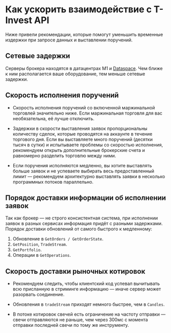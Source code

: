 
# Как ускорить взаимодействие с T-Invest API

Ниже привели рекомендации, которые помогут уменьшить временные издержки при запросе данных и выставлении поручений.

## Сетевые задержки

Серверы брокера находятся в датацентрах M1 и [Dataspace](https://www.dataspace.ru). Чем ближе к ним располагается ваше оборудование, тем меньше сетевые задержки.

## Скорость исполнения поручений

- Скорость исполнения поручений со включенной маржинальной торговлей значительно ниже. Если маржинальная торговля для вас необязательна, её лучше отключить.

- Задержки в скорости выставления заявок пропорциональны количеству сделок, которые проводятся на аккаунте в течение торгового дня. Если вы выставляете много поручений (десятки тысяч в сутки) и испытываете проблемы со скоростью исполнения, рекомендуем открыть дополнительные брокерские счета и равномерно разделить торговлю между ними.

- Если поручения исполняются медленно, вы хотите выставлять больше заявок и не успеваете выбирать весь предоставленный лимит — рекомендуем архитектурно выставлять заявки в несколько программных потоков параллельно.

## Порядок доставки информации об исполнении заявок

Так как брокер — не строго консистентная система, при исполнении заявок в разных сервисах информация придёт с разными задержками. Порядок доставки обновлений от самого быстрого к медленному:

1. Обновление в `GetOrders / GetOrderState`.
2. `GetPosition`, `TradeStream`.
3. `GetPortfolio`.
4. Операции в `GetOperations`.

## Скорость доставки рыночных котировок

- Рекомендуем следить, чтобы клиентский код успевал вычитывать всю присланную в стриминге информацию — иначе сервер может разорвать соединение.

- Обновления в `tradeStream` приходят немного быстрее, чем в `Candles`.

- В потоке котировок свечей есть ограничение на частоту отправки — свечи отправляются не раньше, чем через 300мс с момента отправки последней свечи по тому же инструменту.